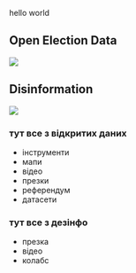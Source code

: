 hello world

## Open Election Data
![](https://danivyboriv.net/wp-content/uploads/2020/02/logostiker1.png) 
## Disinformation
![](https://danivyboriv.net/wp-content/uploads/2021/02/FB_reklama2-600x304.png)


### тут все з відкритих даних
- інструменти  
- мапи  
- відео  
- презки
- референдум  
- датасети


### тут все з дезінфо  
- презка  
- відео  
- колабс
